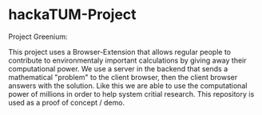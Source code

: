 # hackaTUM-Project

Project Greenium:

This project uses a Browser-Extension that allows regular people to contribute to environmentaly important calculations by giving away their computational power.
We use a server in the backend that sends a mathematical "problem" to the client browser, then the client browser answers with the solution. Like this we are able to use the computational power of millions in order to help system critial research.
This repository is used as a proof of concept / demo.
